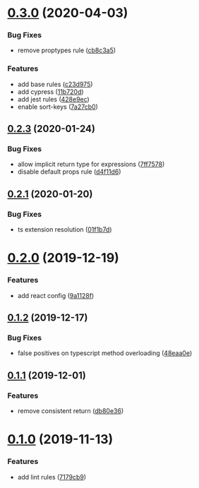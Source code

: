 # [0.3.0](https://gitlab.com/zyehex/eslint-config-zyehex/compare/v0.2.3...v0.3.0) (2020-04-03)

### Bug Fixes

- remove proptypes rule ([cb8c3a5](https://gitlab.com/zyehex/eslint-config-zyehex/commit/cb8c3a5c2f5c352d3ba24cedc797e90f876499f1))

### Features

- add base rules ([c23d975](https://gitlab.com/zyehex/eslint-config-zyehex/commit/c23d97511cf460dcd0f1518ded7c0ff5be48b1c1))
- add cypress ([11b720d](https://gitlab.com/zyehex/eslint-config-zyehex/commit/11b720dfc60a211c94ac096340c7c8c05a7d6216))
- add jest rules ([428e9ec](https://gitlab.com/zyehex/eslint-config-zyehex/commit/428e9ec58585557ec0f6276f6f8140034ef7d28f))
- enable sort-keys ([7a27cb0](https://gitlab.com/zyehex/eslint-config-zyehex/commit/7a27cb04a73a5c143ed090033f3199b15121d314))

## [0.2.3](https://gitlab.com/zyehex/eslint-config-zyehex/compare/v0.2.2...v0.2.3) (2020-01-24)

### Bug Fixes

- allow implicit return type for expressions ([7ff7578](https://gitlab.com/zyehex/eslint-config-zyehex/commit/7ff75789f84d8a834c9d6a8b6e23f4b7bae415ee))
- disable default props rule ([d4f11d6](https://gitlab.com/zyehex/eslint-config-zyehex/commit/d4f11d6345506edee8cfa6ffe164248c724d5460))

## [0.2.1](https://gitlab.com/zyehex/eslint-config-zyehex/compare/v0.2.0...v0.2.1) (2020-01-20)

### Bug Fixes

- ts extension resolution ([01f1b7d](https://gitlab.com/zyehex/eslint-config-zyehex/commit/01f1b7dafb6b0fff22782393d74b27b503663a9a))

# [0.2.0](https://gitlab.com/zyehex/eslint-config-zyehex/compare/v0.1.2...v0.2.0) (2019-12-19)

### Features

- add react config ([9a1128f](https://gitlab.com/zyehex/eslint-config-zyehex/commit/9a1128fc41934faa77b3c3ab77de81f171081444))

## [0.1.2](https://gitlab.com/zyehex/eslint-config-zyehex/compare/v0.1.1...v0.1.2) (2019-12-17)

### Bug Fixes

- false positives on typescript method overloading ([48eaa0e](https://gitlab.com/zyehex/eslint-config-zyehex/commit/48eaa0e9e7cb6bf37646a6cd81cd289354e1946a))

## [0.1.1](https://gitlab.com/zyehex/eslint-config-zyehex/compare/v0.1.0...v0.1.1) (2019-12-01)

### Features

- remove consistent return ([db80e36](https://gitlab.com/zyehex/eslint-config-zyehex/commit/db80e36077a2ac9ba1e8a69d56e6b286c80853b9))

# [0.1.0](https://gitlab.com/zyehex/eslint-config-zyehex/compare/7179cb95f99b12d63bc2f50687464a7eab97dbd8...v0.1.0) (2019-11-13)

### Features

- add lint rules ([7179cb9](https://gitlab.com/zyehex/eslint-config-zyehex/commit/7179cb95f99b12d63bc2f50687464a7eab97dbd8))
